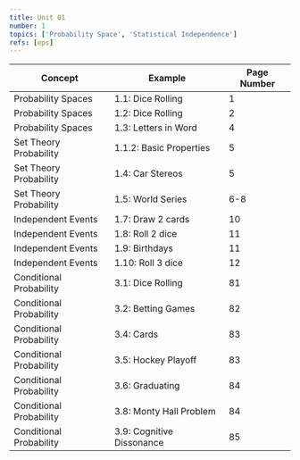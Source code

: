 ```yaml
---
title: Unit 01
number: 1
topics: ['Probability Space', 'Statistical Independence']
refs: [eps]
---
```

| Concept                 | Example                   | Page Number | 
|-------------------------|---------------------------|-------------|
| Probability Spaces      | 1.1: Dice Rolling         | 1           |
| Probability Spaces      | 1.2: Dice Rolling         | 2           |
| Probability Spaces      | 1.3: Letters in Word      | 4           |
| Set Theory Probability  | 1.1.2: Basic Properties   | 5           |
| Set Theory Probability  | 1.4: Car Stereos          | 5           |
| Set Theory Probability  | 1.5: World Series         | 6-8         |
| Independent Events      | 1.7: Draw 2 cards         | 10          |
| Independent Events      | 1.8: Roll 2 dice          | 11          |
| Independent Events      | 1.9: Birthdays            | 11          |
| Independent Events      | 1.10: Roll 3 dice         | 12          |
| Conditional Probability | 3.1: Dice Rolling         | 81          |
| Conditional Probability | 3.2: Betting Games        | 82          |
| Conditional Probability | 3.4: Cards                | 83          |
| Conditional Probability | 3.5: Hockey Playoff       | 83          |
| Conditional Probability | 3.6: Graduating           | 84          |
| Conditional Probability | 3.8: Monty Hall Problem   | 84          |
| Conditional Probability | 3.9: Cognitive Dissonance | 85          |
